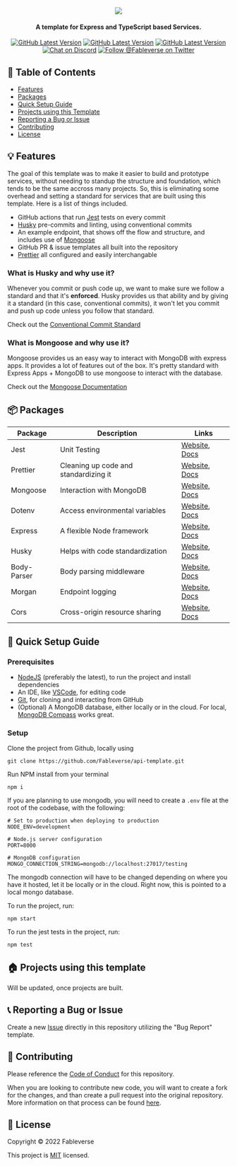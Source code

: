 <div align="center">
  <img src="https://user-images.githubusercontent.com/34040658/165856526-25ad1126-2ef2-445b-b535-b8976d6cfabe.png" />
  <h4> A template for Express and TypeScript based Services. </h4>
  
  <a href="https://github.com/Fableverse/api-template/releases"
    ><img
      src="https://img.shields.io/github/workflow/status/fableverse/api-template/Run Jest?color=white&label=build&style=flat-square"
      alt="GitHub Latest Version"
  /></a>
  <a href="https://github.com/Fableverse/api-template/releases"
    ><img
      src="https://img.shields.io/github/v/tag/fableverse/api-template?color=white&label=version&style=flat-square"
      alt="GitHub Latest Version"
  /></a>
  <a href=""
    ><img
      src="https://img.shields.io/github/commit-activity/w/fableverse/api-template?color=white&label=commit activity&style=flat-square"
      alt="GitHub Latest Version"
  /></a>
  <br />
  <a href="https://discord.gg/5a9bSRyYyF"
    ><img
      src="https://img.shields.io/discord/966144993163091988?label=discord&color=blue&style=flat-square"
      alt="Chat on Discord"
  /></a>
  <a href="https://twitter.com/Fableverse"
    ><img
      src="https://img.shields.io/badge/twitter-@fableverse-1DA1F3?color=blue&style=flat-square"
      alt="Follow @Fableverse on Twitter"
  /></a>
</div>

## 📖 Table of Contents
- [Features](#-features)
- [Packages](#-packages)
- [Quick Setup Guide](#-quick-setup-guide)
- [Projects using this Template](#-projects-using-this-template)
- [Reporting a Bug or Issue](#-reporting-a-bug-or-issue)
- [Contributing](#-contributing)
- [License](#-license)

## 💡 Features
The goal of this template was to make it easier to build and prototype services, without needing to standup the structure and foundation, which tends to be the same accross many projects. So, this is eliminating some overhead and setting a standard for services that are built using this template. Here is a list of things included.
- GitHub actions that run [Jest](https://jestjs.io/) tests on every commit
- [Husky](https://typicode.github.io/husky/#/) pre-commits and linting, using conventional commits
- An example endpoint, that shows off the flow and structure, and includes use of [Mongoose](https://mongoosejs.com/)
- GitHub PR & issue templates all built into the repository
- [Prettier](https://prettier.io/) all configured and easily interchangable

### What is Husky and why use it?
Whenever you commit or push code up, we want to make sure we follow a standard and that it's **enforced**. Husky provides us that ability and by giving it a standard (in this case, conventional commits), it won't let you commit and push up code unless you follow that standard. 

Check out the [Conventional Commit Standard](https://www.conventionalcommits.org/en/v1.0.0/)

### What is Mongoose and why use it?
Mongoose provides us an easy way to interact with MongoDB with express apps. It provides a lot of features out of the box. It's pretty standard with Express Apps + MongoDB to use mongoose to interact with the database.

Check out the [Mongoose Documentation](https://mongoosejs.com/docs/index.html)

## 📦 Packages

| Package         | Description                           | Links          |
| --------------- | ------------------------------------- | -------------- |
| Jest            | Unit Testing                          | [Website](), [Docs]() |
| Prettier        | Cleaning up code and standardizing it | [Website](), [Docs]() |
| Mongoose        | Interaction with MongoDB              | [Website](), [Docs]() |
| Dotenv          | Access environmental variables        | [Website](), [Docs]() |
| Express         | A flexible Node framework             | [Website](), [Docs]() |
| Husky           | Helps with code standardization       | [Website](), [Docs]() |
| Body-Parser     | Body parsing middleware               | [Website](), [Docs]() |
| Morgan          | Endpoint logging                      | [Website](), [Docs]() |
| Cors            | Cross-origin resource sharing         | [Website](), [Docs]() |

## 🚀 Quick Setup Guide
### Prerequisites
- [NodeJS](https://nodejs.org/en/) (preferably the latest), to run the project and install dependencies
- An IDE, like [VSCode](https://code.visualstudio.com/), for editing code
- [Git](https://gitforwindows.org/), for cloning and interacting from GitHub
- (Optional) A MongoDB database, either locally or in the cloud. For local, [MongoDB Compass](https://www.mongodb.com/products/compass) works great.

### Setup
Clone the project from Github, locally using 

```
git clone https://github.com/Fableverse/api-template.git
```

Run NPM install from your terminal
```
npm i
```

If you are planning to use mongodb, you will need to create a `.env` file at the root of the codebase, with the following:
```env
# Set to production when deploying to production
NODE_ENV=development

# Node.js server configuration
PORT=8000

# MongoDB configuration
MONGO_CONNECTION_STRING=mongodb://localhost:27017/testing
```
The mongodb connection will have to be changed depending on where you have it hosted, let it be locally or in the cloud. Right now, this is pointed to a local mongo database.

To run the project, run:
```
npm start
```

To run the jest tests in the project, run:
```
npm test
```

## 🏠 Projects using this template
Will be updated, once projects are built.

## 📞 Reporting a Bug or Issue
Create a new [Issue](https://github.com/Fableverse/api-template/issues) directly in this repository utilizing the "Bug Report" template.

## 🤝 Contributing
Please reference the [Code of Conduct](https://github.com/Fableverse/api-template/blob/main/CODE_OF_CONDUCT.md) for this repository.

When you are looking to contribute new code, you will want to create a fork for the changes, and than create a pull request into the original repository. More information on that process can be found [here](https://docs.github.com/en/pull-requests/collaborating-with-pull-requests/proposing-changes-to-your-work-with-pull-requests/creating-a-pull-request-from-a-fork).

## 📝 License
Copyright © 2022 Fableverse

This project is [MIT](https://github.com/Fableverse/api-template/blob/main/LICENSE) licensed.
